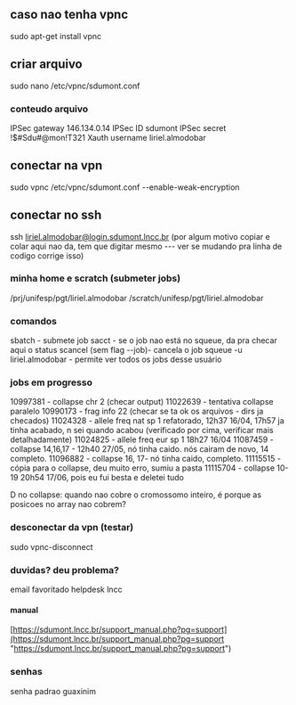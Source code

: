 ## caso nao tenha vpnc

sudo apt-get install vpnc
##  criar arquivo

sudo nano /etc/vpnc/sdumont.conf
### conteudo arquivo

IPSec gateway 146.134.0.14
IPSec ID sdumont
IPSec secret !$#Sdu#@mon!T321
Xauth username liriel.almodobar
## conectar na vpn

sudo vpnc /etc/vpnc/sdumont.conf --enable-weak-encryption
## conectar no ssh

ssh liriel.almodobar@login.sdumont.lncc.br (por algum motivo copiar e colar aqui nao da, tem que digitar mesmo --- ver se mudando pra linha de codigo corrige isso)

### minha home e scratch (submeter jobs)

/prj/unifesp/pgt/liriel.almodobar
/scratch/unifesp/pgt/liriel.almodobar
### comandos

sbatch - submete job
sacct - se o job nao está no squeue, da pra checar aqui o status 
scancel  (sem flag --job)- cancela o job
squeue -u liriel.almodobar - permite ver todos os jobs desse usuário

### jobs em progresso

10997381 - collapse chr 2 (checar output)
11022639 - tentativa collapse paralelo
10990173 - frag info 22 (checar se ta ok os arquivos - dirs ja checados)
11024328 - allele freq nat sp 1 refatorado, 12h37 16/04, 17h57 ja tinha acabado, n sei quando acabou (verificado por cima, verificar mais detalhadamente)
11024825 - allele freq eur sp 1 18h27 16/04
11087459 - collapse 14,16,17 - 12h40 27/05, nó tinha caido. nós cairam de novo, 14 completo.
11096882 - collapse 16, 17- nó tinha caido, completo.
11115515 - cópia para o collapse, deu muito erro, sumiu a pasta
11115704 - collapse 10-19 20h54 17/06, pois eu fui besta e deletei tudo

D no collapse: quando nao cobre o cromossomo inteiro, é porque as posicoes no array nao cobrem?
### desconectar da vpn (testar)

sudo vpnc-disconnect

### duvidas? deu problema?

email favoritado helpdesk lncc
#### manual 

[https://sdumont.lncc.br/support_manual.php?pg=support](https://sdumont.lncc.br/support_manual.php?pg=support "https://sdumont.lncc.br/support_manual.php?pg=support")

### senhas

senha padrao guaxinim

